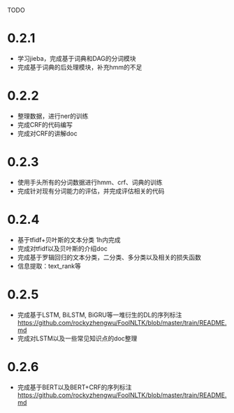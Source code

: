 TODO
# 0.2.1 
- 学习jieba，完成基于词典和DAG的分词模块
- 完成基于词典的后处理模块，补充hmm的不足

# 0.2.2
- 整理数据，进行ner的训练
- 完成CRF的代码编写
- 完成对CRF的讲解doc

# 0.2.3
- 使用手头所有的分词数据进行hmm、crf、词典的训练 
- 完成针对现有分词能力的评估，并完成评估相关的代码

# 0.2.4
- 基于tfidf+贝叶斯的文本分类 1h内完成
- 完成对tfidf以及贝叶斯的介绍doc
- 完成基于罗辑回归的文本分类，二分类、多分类以及相关的损失函数
- 信息提取：text_rank等


# 0.2.5
- 完成基于LSTM, BiLSTM, BiGRU等一堆衍生的DL的序列标注
https://github.com/rockyzhengwu/FoolNLTK/blob/master/train/README.md
- 完成对LSTM以及一些常见知识点的doc整理

# 0.2.6
- 完成基于BERT以及BERT+CRF的序列标注
https://github.com/rockyzhengwu/FoolNLTK/blob/master/train/README.md
